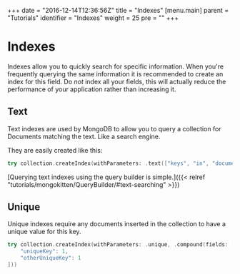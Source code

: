 +++
date = "2016-12-14T12:36:56Z"
title = "Indexes"
[menu.main]
  parent = "Tutorials"
  identifier = "Indexes"
  weight = 25
  pre = "<i class='fa'></i>"
+++

# Indexes

Indexes allow you to quickly search for specific information. When you're frequently querying the same information it is recommended to create an index for this field. Do *not* index all your fields, this will actually reduce the performance of your application rather than increasing it.

## Text

Text indexes are used by MongoDB to allow you to query a collection for Documents matching the text. Like a search engine.

They are easily created like this:
```swift
try collection.createIndex(withParameters: .text(["keys", "in", "document"]))
```

[Querying text indexes using the query builder is simple.]({{< relref "tutorials/mongokitten/QueryBuilder/#text-searching" >}})

## Unique

Unique indexes require any documents inserted in the collection to have a unique value for this key.

```swift
try collection.createIndex(withParameters: .unique, .compound(fields: [
    "uniqueKey": 1,
    "otherUniqueKey": 1
]))
```
